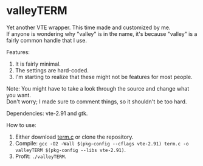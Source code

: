 # valleyTERM
Yet another VTE wrapper. This time made and customized by me.</br>
If anyone is wondering why "valley" is in the name, it's because "valley" is a fairly common handle that I use.

Features:
1. It is fairly minimal.
2. The settings are hard-coded.
3. I'm starting to realize that these might not be features for most people.

Note: You might have to take a look through the source and change what you want.</br>
Don't worry; I made sure to comment things, so it shouldn't be too hard.

Dependencies: vte-2.91 and gtk.

How to use:
1. Either download [term.c](https://github.com/Phate6660/term/blob/master/term.c) or clone the repository.
2. Compile: `gcc -O2 -Wall $(pkg-config --cflags vte-2.91) term.c -o valleyTERM $(pkg-config --libs vte-2.91)`.
3. Profit: `./valleyTERM`.
